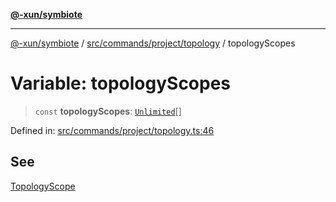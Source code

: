 [**@-xun/symbiote**](../../../../../README.md)

***

[@-xun/symbiote](../../../../../README.md) / [src/commands/project/topology](../README.md) / topologyScopes

# Variable: topologyScopes

> `const` **topologyScopes**: [`Unlimited`](../../../../configure/enumerations/UnlimitedGlobalScope.md#unlimited)[]

Defined in: [src/commands/project/topology.ts:46](https://github.com/Xunnamius/symbiote/blob/16e65ca9568c2c290d9cbc170fcee40ca3a63520/src/commands/project/topology.ts#L46)

## See

[TopologyScope](../../../../configure/enumerations/UnlimitedGlobalScope.md)
